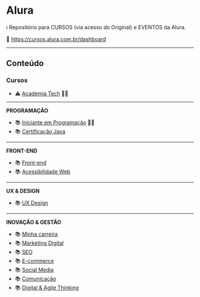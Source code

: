 # Alura

<!-- LEGENDAS para ÍCONES:
  - :link:               = Links da web
  - :running::dash:      = Fazendo
  - :books:              = Conteúdo
  - :memo:               = Exercícios
  - :white_check_mark:   = Feito
  - :dart:               = Módulo Concluído
  - :trophy:             = Medalhas
  - :information_source: = Informação importante
  - :name_badge:         = Certificado
  - :warning:            = Prioridades
  - :page_facing_up:     = para Artigos
  - :tada:               = para Eventos
-->

:information_source: Repositório para CURSOS (via acesso do Original) e EVENTOS da Alura.

:link: <https://cursos.alura.com.br/dashboard>

---

## Conteúdo

### Cursos

- :warning: [Academia Tech](https://cursos.alura.com.br/corp/academia-tech-16094-p124919) :running::dash:

---

**PROGRAMAÇÃO**

- :books: [Iniciante em Programação](./programacao/inicianteProgramacao/readme.md) :running::dash:
- :books: [Certificação Java](https://cursos.alura.com.br/formacao-certificacao-java)

---

**FRONT-END**

- :books: [Front-end](https://cursos.alura.com.br/formacao-front-end)
- :books: [Acessibilidade Web](https://cursos.alura.com.br/formacao-acessibilidade-web)

---

**UX & DESIGN**

- :books: [UX Design](https://cursos.alura.com.br/formacao-ux)

---

**INOVAÇÃO & GESTÃO**

- :books: [Minha carreira](https://cursos.alura.com.br/formacao-minha-carreira)
- :books: [Marketing Digital](https://cursos.alura.com.br/formacao-marketing-digital)
- :books: [SEO](https://cursos.alura.com.br/formacao-seo)
- :books: [E-commerce](https://cursos.alura.com.br/formacao-e-commerce)
- :books: [Social Media](https://cursos.alura.com.br/formacao-social-media)
- :books: [Comunicação](https://cursos.alura.com.br/formacao-comunicacao)
- :books: [Digital & Agile Thinking](https://cursos.alura.com.br/formacao-digital-e-agile-thinking)
